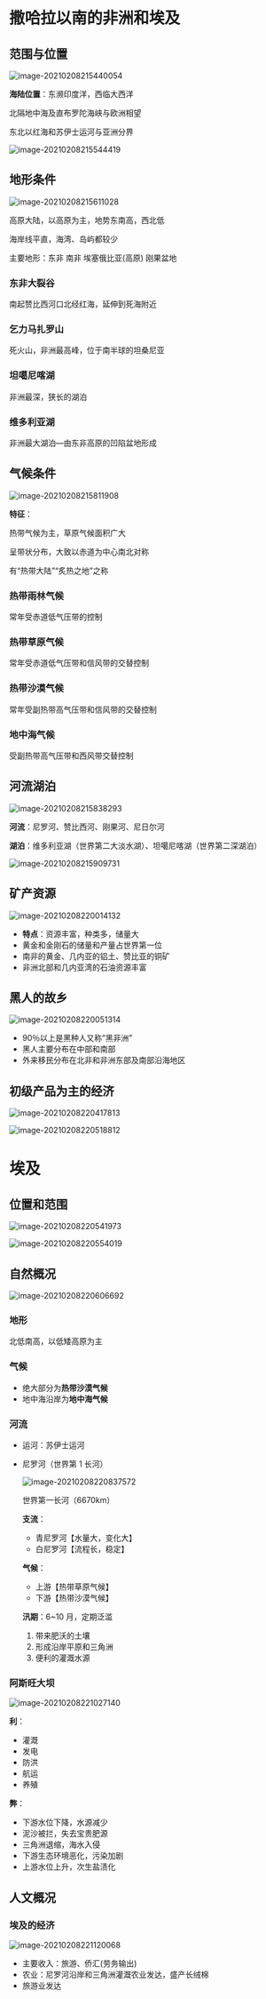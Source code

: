# 撒哈拉以南的非洲和埃及

## 范围与位置

![image-20210208215440054](https://img-1251985644.image.myqcloud.com/images/image-20210208215440054.png)

**海陆位置**：东濒印度洋，西临大西洋

北隔地中海及直布罗陀海峡与欧洲相望

东北以红海和苏伊士运河与亚洲分界

![image-20210208215544419](https://img-1251985644.image.myqcloud.com/images/image-20210208215544419.png)

## 地形条件

![image-20210208215611028](https://img-1251985644.image.myqcloud.com/images/image-20210208215611028.png)

高原大陆，以高原为主，地势东南高，西北低

海岸线平直，海湾、岛屿都较少

主要地形：东非 南非 埃塞俄比亚(高原) 刚果盆地

### 东非大裂谷

南起赞比西河口北经红海，延伸到死海附近

### 乞力马扎罗山

死火山，非洲最高峰，位于南半球的坦桑尼亚

### 坦噶尼喀湖

非洲最深，狭长的湖泊

### 维多利亚湖

非洲最大湖泊—由东非高原的凹陷盆地形成

## 气候条件

![image-20210208215811908](https://img-1251985644.image.myqcloud.com/images/image-20210208215811908.png)

**特征**：

热带气候为主，草原气候面积广大

呈带状分布，大致以赤道为中心南北对称

有“热带大陆”“炙热之地”之称

### 热带雨林气候

常年受赤道低气压带的控制

### 热带草原气候

常年受赤道低气压带和信风带的交替控制

### 热带沙漠气候

常年受副热带高气压带和信风带的交替控制

### 地中海气候

受副热带高气压带和西风带交替控制

## 河流湖泊

![image-20210208215838293](https://img-1251985644.image.myqcloud.com/images/image-20210208215838293.png)

**河流**：尼罗河、赞比西河、刚果河、尼日尔河

**湖泊**：维多利亚湖（世界第二大淡水湖）、坦噶尼喀湖（世界第二深湖泊）

![image-20210208215909731](https://img-1251985644.image.myqcloud.com/images/image-20210208215909731.png)

## 矿产资源

![image-20210208220014132](https://img-1251985644.image.myqcloud.com/images/image-20210208220014132.png)

- **特点**：资源丰富，种类多，储量大
- 黄金和金刚石的储量和产量占世界第一位
- 南非的黄金、几内亚的铝土、赞比亚的铜矿
- 非洲北部和几内亚湾的石油资源丰富

## 黑人的故乡

![image-20210208220051314](https://img-1251985644.image.myqcloud.com/images/image-20210208220051314.png)

- 90％以上是黑种人又称“黑非洲”
- 黑人主要分布在中部和南部
- 外来移民分布在北非和非洲东部及南部沿海地区

## 初级产品为主的经济

![image-20210208220417813](https://img-1251985644.image.myqcloud.com/images/image-20210208220417813.png)

![image-20210208220518812](https://img-1251985644.image.myqcloud.com/images/image-20210208220518812.png)

# 埃及

## 位置和范围

![image-20210208220541973](https://img-1251985644.image.myqcloud.com/images/image-20210208220541973.png)

![image-20210208220554019](https://img-1251985644.image.myqcloud.com/images/image-20210208220554019.png)

## 自然概况

![image-20210208220606692](https://img-1251985644.image.myqcloud.com/images/image-20210208220606692.png)

### 地形

北低南高，以低矮高原为主

### 气候

- 绝大部分为**热带沙漠气候**
- 地中海沿岸为**地中海气候**

### 河流

- 运河：苏伊士运河

- 尼罗河（世界第 1 长河）

  ![image-20210208220837572](https://img-1251985644.image.myqcloud.com/images/image-20210208220837572.png)

  世界第一长河（6670km）

  **支流**：

  - 青尼罗河【水量大，变化大】
  - 白尼罗河【流程长，稳定】

  **气候**：

  - 上游【热带草原气候】
  - 下游【热带沙漠气候】

  **汛期**：6~10 月，定期泛滥

  1. 带来肥沃的土壤
  2. 形成沿岸平原和三角洲
  3. 便利的灌溉水源

### 阿斯旺大坝

![image-20210208221027140](https://img-1251985644.image.myqcloud.com/images/image-20210208221027140.png)

**利**：

- 灌溉
- 发电
- 防洪
- 航运
- 养殖

**弊**：

- 下游水位下降，水源减少
- 泥沙被拦，失去宝贵肥源
- 三角洲退缩，海水入侵
- 下游生态环境恶化，污染加剧
- 上游水位上升，次生盐渍化

## 人文概况

### 埃及的经济

![image-20210208221120068](https://img-1251985644.image.myqcloud.com/images/image-20210208221120068.png)

- 主要收入：旅游、侨汇(劳务输出)
- 农业：尼罗河沿岸和三角洲灌溉农业发达，盛产长绒棉
- 旅游业发达
